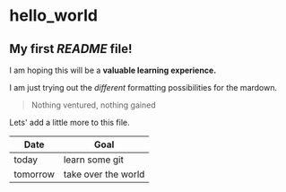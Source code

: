 # hello_world

## My first *README* file! ##

I am hoping this will be a **valuable learning experience.**

I am just trying out the *different* formatting possibilities for the mardown.

>Nothing ventured, nothing gained

Lets' add a little more to this file.

| Date | Goal |
|------|------|
|today |learn some git|
|tomorrow|take over the world|



